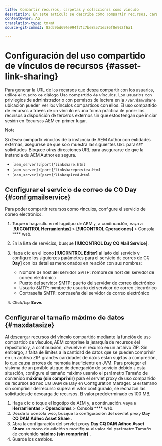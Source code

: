 ```yaml
---
title: Compartir recursos, carpetas y colecciones como vínculo
description: En este artículo se describe cómo compartir recursos, carpetas y colecciones dentro de Experience Manager Assets como un hipervínculo.
contentOwner: AG
translation-type: tm+mt
source-git-commit: 82dd9bd69fe994f74c7be8a571e386f0e902f6a1

---
```



# Configuración del uso compartido de vínculos de recursos {#asset-link-sharing}

<!-- TBD: Web Console is not there so how to configure Day CQ email service? Or is it not required now? -->

Para generar la URL de los recursos que desea compartir con los usuarios, utilice el cuadro de diálogo Uso compartido de vínculos. Los usuarios con privilegios de administrador o con permisos de lectura en la `/var/dam/share` ubicación pueden ver los vínculos compartidos con ellos. El uso compartido de recursos a través de un vínculo es una forma práctica de poner los recursos a disposición de terceros externos sin que estos tengan que iniciar sesión en Recursos AEM en primer lugar.

>[!NOTE]
>
>Si desea compartir vínculos de la instancia de AEM Author con entidades externas, asegúrese de que solo muestra las siguientes URL para `GET` solicitudes. Bloquee otras direcciones URL para asegurarse de que la instancia de AEM Author es segura.
>* `[aem_server]:[port]/linkshare.html`
>* `[aem_server]:[port]/linksharepreview.html`
>* `[aem_server]:[port]/linkexpired.html`


## Configurar el servicio de correo de CQ Day {#configmailservice}

Para poder compartir recursos como vínculos, configure el servicio de correo electrónico.

1. Toque o haga clic en el logotipo de AEM y, a continuación, vaya a **[!UICONTROL Herramientas]** > **[!UICONTROL Operaciones]** > Consola **** web.
1. En la lista de servicios, busque **[!UICONTROL Day CQ Mail Service]**.
1. Haga clic en el icono **[!UICONTROL Editar]** al lado del servicio y configure los siguientes parámetros para el servicio de correo de CQ **Day]** con los detalles mencionados en relación con sus nombres:

   * Nombre de host del servidor SMTP: nombre de host del servidor de correo electrónico
   * Puerto del servidor SMTP: puerto del servidor de correo electrónico
   * Usuario SMTP: nombre de usuario del servidor de correo electrónico
   * Contraseña SMTP: contraseña del servidor de correo electrónico

1. Click/tap **Save**.

## Configurar el tamaño máximo de datos {#maxdatasize}

Al descargar recursos del vínculo compartido mediante la función de uso compartido de vínculos, AEM comprime la jerarquía de recursos del repositorio y, a continuación, devuelve el recurso en un archivo ZIP. Sin embargo, a falta de límites a la cantidad de datos que se pueden comprimir en un archivo ZIP, grandes cantidades de datos están sujetas a compresión, lo que causa errores de memoria insuficiente en JVM. Para proteger el sistema de un posible ataque de denegación de servicio debido a esta situación, configure el tamaño máximo usando el parámetro Tamaño de contenido **máximo (sin comprimir)** para el servlet proxy de uso compartido de recursos ad hoc CQ DAM de Day en Configuration Manager. Si el tamaño sin comprimir del recurso supera el valor configurado, se rechazan las solicitudes de descarga de recursos. El valor predeterminado es 100 MB.

1. Haga clic o toque el logotipo de AEM y, a continuación, vaya a **Herramientas** > **Operaciones** > Consola **** web.
1. Desde la consola web, busque la configuración del servlet proxy **Day CQ DAM Adhoc Asset Share** .
1. Abra la configuración del servlet proxy **Day CQ DAM Adhoc Asset Share** en modo de edición y modifique el valor del parámetro Tamaño de contenido **máximo (sin comprimir)** .
1. Guarde los cambios.

<!--
Add content or link about how to configure sharing via BP, DA, AAL, etc.
-->
